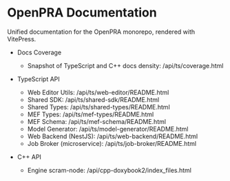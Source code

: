 # OpenPRA Documentation

Unified documentation for the OpenPRA monorepo, rendered with VitePress.

- Docs Coverage
  - Snapshot of TypeScript and C++ docs density: /api/ts/coverage.html

- TypeScript API
  - Web Editor Utils: /api/ts/web-editor/README.html
  - Shared SDK: /api/ts/shared-sdk/README.html
  - Shared Types: /api/ts/shared-types/README.html
  - MEF Types: /api/ts/mef-types/README.html
  - MEF Schema: /api/ts/mef-schema/README.html
  - Model Generator: /api/ts/model-generator/README.html
  - Web Backend (NestJS): /api/ts/web-backend/README.html
  - Job Broker (microservice): /api/ts/job-broker/README.html
- C++ API
  - Engine scram-node: /api/cpp-doxybook2/index_files.html
